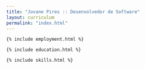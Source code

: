 ```yaml
---
title: "Jovane Pires :: Desenvolvedor de Software"
layout: curriculum
permalink: "index.html"
---
```


<div class="row">
  <!-- <div class="col-12">
    <div class="">
      <img src="https://s.gravatar.com/avatar/f78d1158d3624507c05fb43230219ef1?s=100" alt="" class="img-thumbnail">
      <div class="mb-5"></div>
      <h3>Jovane Pires</h3>
      <h5>Desenvolvedor de Software</h5>
      <div class="mb-3"></div>
      <div class="">
        Fortaleza/CE - Brasil
      </div>
      <div class="mb-3"></div>
      <div class=""><a href="#"><i class="far fa-envelope"></i>&nbsp; jovane.amaro.pires@gmail.com</a></div>

      <div class=""><a href="https://github.com/jovanepires" target="_blank" onclick="handleOutboundLinkClicks(this)"><i class="fab fa-github"></i> Github</a></div>
      <div class=""><a href="https://twitter.com/jovanepires" target="_blank" onclick="handleOutboundLinkClicks(this)"><i class="fab fa-twitter"></i> Twitter</a></div>
      <div class=""><a href="https://plus.google.com/+JovaneAmaroPires?rel=author" target="_blank" onclick="handleOutboundLinkClicks(this)"><i class="fab fa-google-plus"></i> Google+</a></div>
    </div>
  </div> -->
  <div class="col-12">

    {% include employment.html %}

    {% include education.html %}

    {% include skills.html %}

  </div>
</div>
